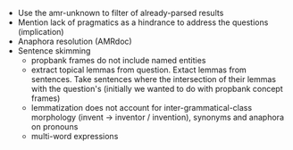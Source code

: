 - Use the amr-unknown to filter of already-parsed results
- Mention lack of pragmatics as a hindrance to address the questions (implication)
- Anaphora resolution (AMRdoc)
- Sentence skimming
  - propbank frames do not include named entities
  - extract topical lemmas from question. Extact lemmas from sentences. Take sentences where the intersection of their lemmas with the question's (initially we wanted to do with propbank concept frames)
  - lemmatization does not account for inter-grammatical-class morphology (invent -> inventor / invention), synonyms and anaphora on pronouns
  - multi-word expressions